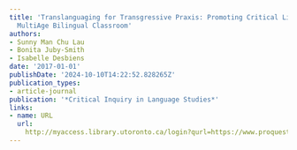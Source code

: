 ```yaml
---
title: 'Translanguaging for Transgressive Praxis: Promoting Critical Literacy in a
  MultiAge Bilingual Classroom'
authors:
- Sunny Man Chu Lau
- Bonita Juby-Smith
- Isabelle Desbiens
date: '2017-01-01'
publishDate: '2024-10-10T14:22:52.828265Z'
publication_types:
- article-journal
publication: '*Critical Inquiry in Language Studies*'
links:
- name: URL
  url: 
    http://myaccess.library.utoronto.ca/login?qurl=https://www.proquest.com/docview/1895984887?accountid=14771&bdid=38382&_bd=E88O86SECa5L0DEAt61GhvwQsTc%3D
---
```

